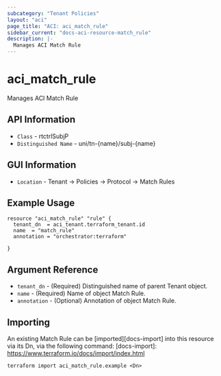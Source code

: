 ```yaml
---
subcategory: "Tenant Policies"
layout: "aci"
page_title: "ACI: aci_match_rule"
sidebar_current: "docs-aci-resource-match_rule"
description: |-
  Manages ACI Match Rule
---
```


# aci_match_rule #

Manages ACI Match Rule

## API Information ##

* `Class` - rtctrlSubjP
* `Distinguished Name` - uni/tn-{name}/subj-{name}

## GUI Information ##

* `Location` - Tenant -> Policies -> Protocol -> Match Rules

## Example Usage ##

```hcl
resource "aci_match_rule" "rule" {
  tenant_dn  = aci_tenant.terraform_tenant.id
  name  = "match_rule"
  annotation = "orchestrator:terraform"

}
```

## Argument Reference ##

* `tenant_dn` - (Required) Distinguished name of parent Tenant object.
* `name` - (Required) Name of object Match Rule.
* `annotation` - (Optional) Annotation of object Match Rule.



## Importing ##

An existing Match Rule can be [imported][docs-import] into this resource via its Dn, via the following command:
[docs-import]: https://www.terraform.io/docs/import/index.html


```
terraform import aci_match_rule.example <Dn>
```